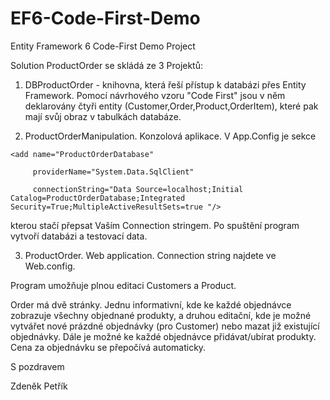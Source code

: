 # EF6-Code-First-Demo
Entity Framework 6 Code-First Demo Project


Solution ProductOrder se skládá ze 3 Projektů:

1. DBProductOrder - knihovna, která řeší přístup k databázi přes Entity Framework. Pomocí návrhového vzoru "Code First" jsou v něm deklarovány čtyři entity (Customer,Order,Product,OrderItem), které pak mají svůj obraz v tabulkách databáze. 

 

2. ProductOrderManipulation. Konzolová aplikace. V App.Config je sekce

  <connectionStrings>

    <add name="ProductOrderDatabase"

         providerName="System.Data.SqlClient"

         connectionString="Data Source=localhost;Initial Catalog=ProductOrderDatabase;Integrated Security=True;MultipleActiveResultSets=true "/>

  </connectionStrings>

kterou stačí přepsat Vaším Connection stringem. Po spuštění program vytvoří databázi a testovací data.

 

3. ProductOrder. Web application. Connection string najdete ve Web.config.

Program umožňuje plnou editaci Customers a Product. 

Order má dvě stránky. Jednu informativní, kde ke každé objednávce zobrazuje všechny objednané produkty, a druhou editační, kde je možné vytvářet nové prázdné objednávky (pro Customer) nebo mazat již existující objednávky. Dále je možné ke každé objednávce přidávat/ubírat produkty. Cena za objednávku se přepočívá automaticky.

 

 

S pozdravem

Zdeněk Petřík
